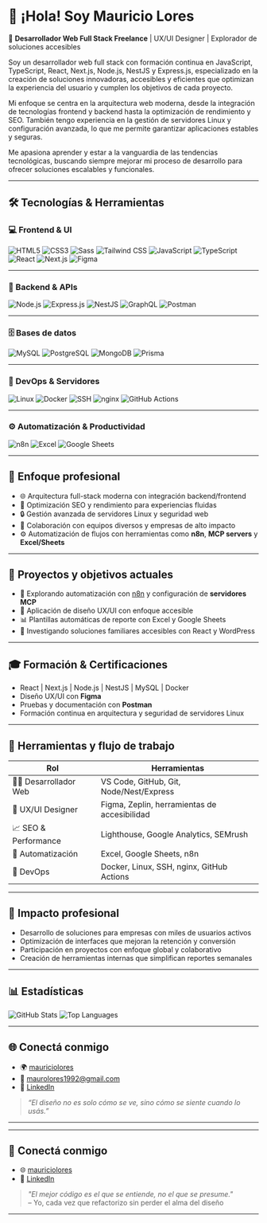 # 👋 ¡Hola! Soy Mauricio Lores

🚀 **Desarrollador Web Full Stack Freelance** | UX/UI Designer | Explorador de soluciones accesibles

Soy un desarrollador web full stack con formación continua en JavaScript, TypeScript, React, Next.js, Node.js, NestJS y Express.js, especializado en la creación de soluciones innovadoras, accesibles y eficientes que optimizan la experiencia del usuario y cumplen los objetivos de cada proyecto.

Mi enfoque se centra en la arquitectura web moderna, desde la integración de tecnologías frontend y backend hasta la optimización de rendimiento y SEO. También tengo experiencia en la gestión de servidores Linux y configuración avanzada, lo que me permite garantizar aplicaciones estables y seguras.

Me apasiona aprender y estar a la vanguardia de las tendencias tecnológicas, buscando siempre mejorar mi proceso de desarrollo para ofrecer soluciones escalables y funcionales.

---

## 🛠️ Tecnologías & Herramientas

### 💻 Frontend & UI

![HTML5](https://img.shields.io/badge/-HTML5-E34F26?style=flat&logo=html5&logoColor=white)
![CSS3](https://img.shields.io/badge/-CSS3-1572B6?style=flat&logo=css3)
![Sass](https://img.shields.io/badge/-Sass-CC6699?style=flat&logo=sass)
![Tailwind CSS](https://img.shields.io/badge/-Tailwind%20CSS-38B2AC?style=flat&logo=tailwind-css)
![JavaScript](https://img.shields.io/badge/-JavaScript-F7DF1E?style=flat&logo=javascript&logoColor=black)
![TypeScript](https://img.shields.io/badge/-TypeScript-3178C6?style=flat&logo=typescript)
![React](https://img.shields.io/badge/-React-61DAFB?style=flat&logo=react)
![Next.js](https://img.shields.io/badge/-Next.js-000?style=flat&logo=nextdotjs)
![Figma](https://img.shields.io/badge/-Figma-F24E1E?style=flat&logo=figma)

---

### 🔧 Backend & APIs

![Node.js](https://img.shields.io/badge/-Node.js-339933?style=flat&logo=node.js)
![Express.js](https://img.shields.io/badge/-Express.js-000000?style=flat&logo=express)
![NestJS](https://img.shields.io/badge/-NestJS-E0234E?style=flat&logo=nestjs)
![GraphQL](https://img.shields.io/badge/-GraphQL-E10098?style=flat&logo=graphql)
![Postman](https://img.shields.io/badge/-Postman-FF6C37?style=flat&logo=postman)

---

### 🗄️ Bases de datos

![MySQL](https://img.shields.io/badge/-MySQL-4479A1?style=flat&logo=mysql)
![PostgreSQL](https://img.shields.io/badge/-PostgreSQL-4169E1?style=flat&logo=postgresql)
![MongoDB](https://img.shields.io/badge/-MongoDB-47A248?style=flat&logo=mongodb)
![Prisma](https://img.shields.io/badge/-Prisma-2D3748?style=flat&logo=prisma)

---

### 🐧 DevOps & Servidores

![Linux](https://img.shields.io/badge/-Linux-FCC624?style=flat&logo=linux&logoColor=black)
![Docker](https://img.shields.io/badge/-Docker-2496ED?style=flat&logo=docker)
![SSH](https://img.shields.io/badge/-SSH-000000?style=flat&logo=gnubash)
![nginx](https://img.shields.io/badge/-nginx-009639?style=flat&logo=nginx)
![GitHub Actions](https://img.shields.io/badge/-GitHub%20Actions-2088FF?style=flat&logo=github-actions&logoColor=white)

---

### ⚙️ Automatización & Productividad

![n8n](https://img.shields.io/badge/-n8n-F58D35?style=flat&logo=n8n)
![Excel](https://img.shields.io/badge/-Excel-217346?style=flat&logo=microsoft-excel)
![Google Sheets](https://img.shields.io/badge/-Google%20Sheets-34A853?style=flat&logo=google-sheets)

---

## 🎯 Enfoque profesional

- 🌐 Arquitectura full-stack moderna con integración backend/frontend
- 🎯 Optimización SEO y rendimiento para experiencias fluidas
- 🔒 Gestión avanzada de servidores Linux y seguridad web
- 🤝 Colaboración con equipos diversos y empresas de alto impacto
- ⚙️ Automatización de flujos con herramientas como **n8n**, **MCP servers** y **Excel/Sheets**

---

## 🔬 Proyectos y objetivos actuales

- 🚧 Explorando automatización con [n8n](https://n8n.io/) y configuración de **servidores MCP**
- 🎨 Aplicación de diseño UX/UI con enfoque accesible
- 📊 Plantillas automáticas de reporte con Excel y Google Sheets
- 🌱 Investigando soluciones familiares accesibles con React y WordPress

---

## 🎓 Formación & Certificaciones

- React | Next.js | Node.js | NestJS | MySQL | Docker
- Diseño UX/UI con **Figma**
- Pruebas y documentación con **Postman**
- Formación continua en arquitectura y seguridad de servidores Linux

---

## 🧩 Herramientas y flujo de trabajo

| Rol                  | Herramientas                                   |
|----------------------|------------------------------------------------|
| 🧑‍💻 Desarrollador Web | VS Code, GitHub, Git, Node/Nest/Express         |
| 🎨 UX/UI Designer     | Figma, Zeplin, herramientas de accesibilidad   |
| 📈 SEO & Performance  | Lighthouse, Google Analytics, SEMrush          |
| 📂 Automatización     | Excel, Google Sheets, n8n                      |
| 📡 DevOps             | Docker, Linux, SSH, nginx, GitHub Actions      |

---

## 🚀 Impacto profesional

- Desarrollo de soluciones para empresas con miles de usuarios activos
- Optimización de interfaces que mejoran la retención y conversión
- Participación en proyectos con enfoque global y colaborativo
- Creación de herramientas internas que simplifican reportes semanales

---

## 📊 Estadísticas

![GitHub Stats](https://github-readme-stats.vercel.app/api?username=MauricioLores&show_icons=true&theme=dracula)
![Top Languages](https://github-readme-stats.vercel.app/api/top-langs/?username=MauricioLores&layout=compact&theme=dracula)

---

## 🌐 Conectá conmigo

- 🌍 [mauriciolores](https://mauriciolores.com.ar)
- 📩 maurolores1992@gmail.com
- 💼 [LinkedIn](https://linkedin.com/in/mauriciolores)

> _“El diseño no es solo cómo se ve, sino cómo se siente cuando lo usás.”_

---

---

## 🤝 Conectá conmigo

- 🌐 [mauriciolores](https://mauriciolores.com.ar)
- 💼 [LinkedIn](https://linkedin.com/in/mauriciolores)

> _"El mejor código es el que se entiende, no el que se presume."_  
> – Yo, cada vez que refactorizo sin perder el alma del diseño

---
